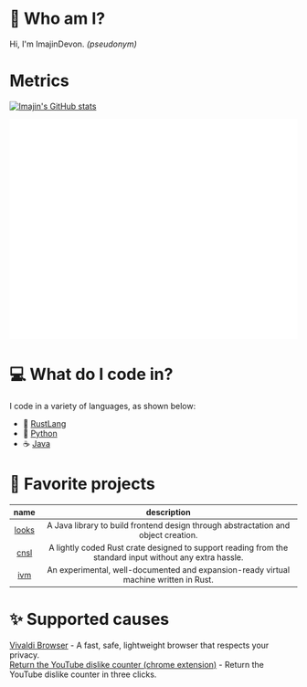 # 🚀 Who am I?
Hi, I'm ImajinDevon. *(pseudonym)*

# Metrics
[![Imajin's GitHub stats](https://github-readme-stats.vercel.app/api?theme=merko&username=imajindevon)](https://github.com/anuraghazra/github-readme-stats)

![Metrics](/github-metrics.svg)

# 💻 What do I code in?
I code in a variety of languages, as shown below:
- 🦀 [RustLang](https://www.rust-lang.org)
- 🐍 [Python](https://www.python.org)
- ☕ [Java](https://openjdk.java.net)

# 🎢 Favorite projects
| name | description |
| :--: | :---------: |
| [looks](https://github.com/imajindevon/looks/) | A Java library to build frontend design through abstractation and object creation. |
| [cnsl](https://github.com/imajindevon/cnsl/) | A lightly coded Rust crate designed to support reading from the standard input without any extra hassle. |
| [ivm](https://github.com/imajindevon/ivm/) | An experimental, well-documented and expansion-ready virtual machine written in Rust. |

# ✨ Supported causes
[Vivaldi Browser](https://vivaldi.com) - A fast, safe, lightweight browser that respects your privacy.\
[Return the YouTube dislike counter (chrome extension)](https://returnyoutubedislike.com) - Return the YouTube dislike counter in three clicks.
